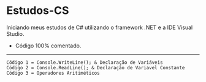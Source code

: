# Estudos-CS
Iniciando meus estudos de C# utilizando o framework .NET e a IDE Visual Studio. 

- Código 100% comentado.

---

    Código 1 = Console.WriteLine(); & Declaração de Variáveis
    Código 2 = Console.ReadLine(); & Declaração de Variavel Constante
    Código 3 = Operadores Aritiméticos

